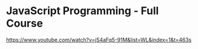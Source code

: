 # JavaScript Programming - Full Course
 https://www.youtube.com/watch?v=jS4aFq5-91M&list=WL&index=1&t=463s
